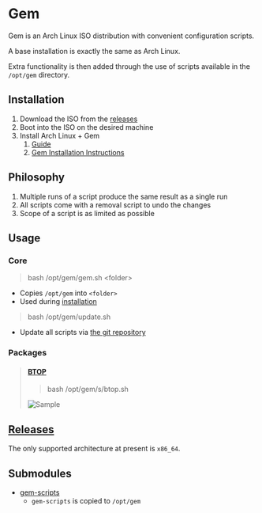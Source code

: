 # Gem
Gem is an Arch Linux ISO distribution with convenient configuration scripts.

A base installation is exactly the same as Arch Linux.

Extra functionality is then added through the use of scripts available in the `/opt/gem` directory.

## Installation

1. Download the ISO from the [releases](https://github.com/GeodeGames/gem/releases)
2. Boot into the ISO on the desired machine
3. Install Arch Linux + Gem
    1. [Guide](Setup.md)
    2. [Gem Installation Instructions](Setup.md#gem)

## Philosophy

1. Multiple runs of a script produce the same result as a single run
2. All scripts come with a removal script to undo the changes
3. Scope of a script is as limited as possible

## Usage

### Core

> bash /opt/gem/gem.sh \<folder\>
- Copies `/opt/gem` into `<folder>`
- Used during [installation](Setup.md#gem)

> bash /opt/gem/update.sh
- Update all scripts via [the git repository](https://github.com/GeodeGames/gem-scripts)

### Packages

> #### [BTOP](github.com/aristocratos/btop)
> > bash /opt/gem/s/btop.sh
>
> ![Sample](https://github.com/aristocratos/btop/raw/main/Img/normal.png)

## [Releases](https://github.com/GeodeGames/gem/releases)
The only supported architecture at present is `x86_64`.

## Submodules
- [gem-scripts](https://github.com/GeodeGames/gem-scripts)
    - `gem-scripts` is copied to `/opt/gem`